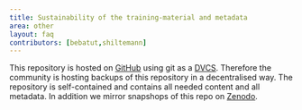 ```yaml
---
title: Sustainability of the training-material and metadata
area: other
layout: faq
contributors: [bebatut,shiltemann]
---
```


This repository is hosted on [GitHub](https://github.com/) using git as a [DVCS](https://en.wikipedia.org/wiki/Distributed_version_control). Therefore the community is hosting backups of this
repository in a decentralised way. The repository is self-contained and contains all needed content and all metadata.
In addition we mirror snapshops of this repo on [Zenodo](http://zenodo.org).

